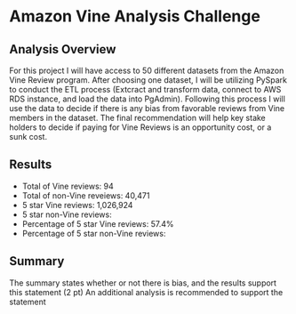 # Amazon Vine Analysis Challenge

## Analysis Overview
For this project I will have access to 50 different datasets from the Amazon Vine Review program. After choosing one dataset, I will be utilizing PySpark to conduct the ETL process (Extcract and transform  data, connect to AWS RDS instance, and load the data into PgAdmin). Following this process I will use the data to decide if there is any bias from favorable reviews from Vine members in the dataset. The final recommendation will help key stake holders to decide if paying for Vine Reviews is an opportunity cost, or a sunk cost. 

## Results
- Total of Vine reviews: 94
- Total of non-Vine reveiews: 40,471
- 5 star Vine reviews: 1,026,924 
- 5 star non-Vine reviews:
- Percentage of 5 star Vine reviews: 57.4% 
- Percentage of 5 star non-Vine reviews:

## Summary
The summary states whether or not there is bias, and the results support this statement (2 pt)
An additional analysis is recommended to support the statement
